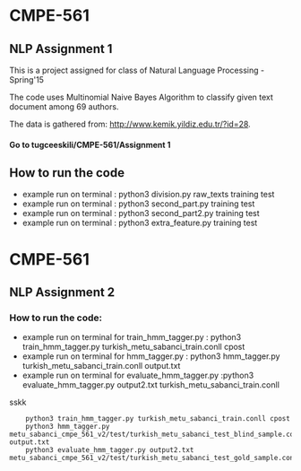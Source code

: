 # CMPE-561

## NLP Assignment 1

This is a project assigned for class of Natural Language Processing - Spring'15

The code uses Multinomial Naive Bayes Algorithm to classify given text document among 69 authors.

The data is gathered from: http://www.kemik.yildiz.edu.tr/?id=28.

#### Go to tugceeskili/CMPE-561/Assignment 1

## How to run the code

* example run on terminal : python3 division.py raw_texts training test
* example run on terminal : python3 second_part.py training test
* example run on terminal : python3 second_part2.py training test
* example run on terminal : python3 extra_feature.py training test


# CMPE-561

## NLP Assignment 2

### How to run the code:

* example run on terminal for train_hmm_tagger.py : python3 train_hmm_tagger.py turkish_metu_sabanci_train.conll cpost
* example run on terminal for hmm_tagger.py : python3 hmm_tagger.py turkish_metu_sabanci_train.conll output.txt
* example run on terminal for evaluate_hmm_tagger.py :python3 evaluate_hmm_tagger.py output2.txt turkish_metu_sabanci_train.conll

sskk


        python3 train_hmm_tagger.py turkish_metu_sabanci_train.conll cpost
        python3 hmm_tagger.py metu_sabanci_cmpe_561_v2/test/turkish_metu_sabanci_test_blind_sample.conll.txt output.txt
        python3 evaluate_hmm_tagger.py output2.txt metu_sabanci_cmpe_561_v2/test/turkish_metu_sabanci_test_gold_sample.conll.txt

